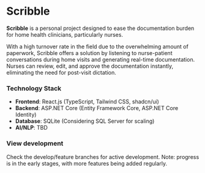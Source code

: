 # Scribble

**Scribble** is a personal project designed to ease the documentation burden for home health clinicians, particularly nurses. 

With a high turnover rate in the field due to the overwhelming amount of paperwork, Scribble offers a solution by listening to nurse-patient conversations during home visits and generating real-time documentation. Nurses can review, edit, and approve the documentation instantly, eliminating the need for post-visit dictation.


### Technology Stack

- **Frontend**: React.js (TypeScript, Tailwind CSS, shadcn/ui)
- **Backend**: ASP.NET Core (Entity Framework Core, ASP.NET Core Identity)
- **Database**: SQLite (Considering SQL Server for scaling)
- **AI/NLP**: TBD

### View development
Check the develop/feature branches for active development. Note: progress is in the early stages, with more features being added regularly.
